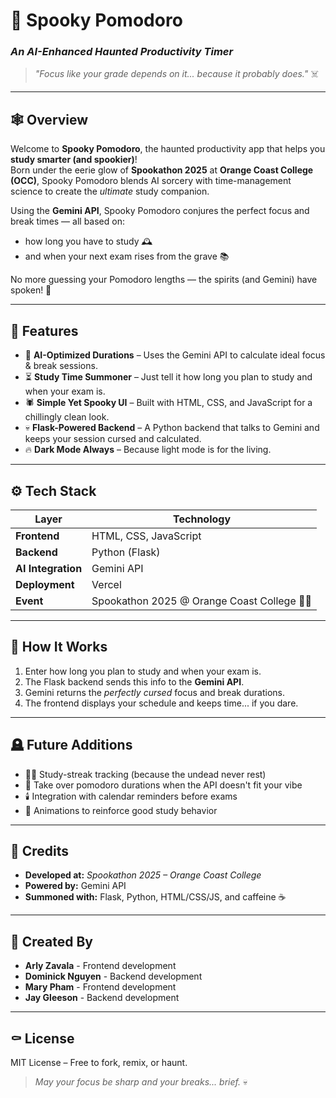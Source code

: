 # 🎃 Spooky Pomodoro  
### *An AI-Enhanced Haunted Productivity Timer*  

> *"Focus like your grade depends on it... because it probably does."* ☠️  

---

## 🕸️ Overview  
Welcome to **Spooky Pomodoro**, the haunted productivity app that helps you **study smarter (and spookier)**!  
Born under the eerie glow of **Spookathon 2025** at **Orange Coast College (OCC)**, Spooky Pomodoro blends AI sorcery with time-management science to create the *ultimate* study companion.  

Using the **Gemini API**, Spooky Pomodoro conjures the perfect focus and break times — all based on:  
- how long you have to study 🕰️  
- and when your next exam rises from the grave 📚  

No more guessing your Pomodoro lengths — the spirits (and Gemini) have spoken! 👻  

---

## 🧙 Features  
- 🧠 **AI-Optimized Durations** – Uses the Gemini API to calculate ideal focus & break sessions.  
- ⏳ **Study Time Summoner** – Just tell it how long you plan to study and when your exam is.  
- 🕷️ **Simple Yet Spooky UI** – Built with HTML, CSS, and JavaScript for a chillingly clean look.  
- 💀 **Flask-Powered Backend** – A Python backend that talks to Gemini and keeps your session cursed and calculated.  
- 🔥 **Dark Mode Always** – Because light mode is for the living.  

---

## ⚙️ Tech Stack  
| Layer | Technology |
|-------|-------------|
| **Frontend** | HTML, CSS, JavaScript |
| **Backend** | Python (Flask) |
| **AI Integration** | Gemini API |
| **Deployment** | Vercel |
| **Event** | Spookathon 2025 @ Orange Coast College 🧡🖤 |

---

## 🧠 How It Works  
1. Enter how long you plan to study and when your exam is.  
2. The Flask backend sends this info to the **Gemini API**.  
3. Gemini returns the *perfectly cursed* focus and break durations.  
4. The frontend displays your schedule and keeps time... if you dare.  

---

## 🪦 Future Additions  
- 🧛‍♀️ Study-streak tracking (because the undead never rest)  
- 👻 Take over pomodoro durations when the API doesn't fit your vibe
- 🕯️ Integration with calendar reminders before exams  
- 🪩 Animations to reinforce good study behavior

---

## 🧛 Credits  
- **Developed at:** *Spookathon 2025 – Orange Coast College*    
- **Powered by:** Gemini API  
- **Summoned with:** Flask, Python, HTML/CSS/JS, and caffeine ☕  

---

## 👻 Created By 
- **Arly Zavala** - Frontend development
- **Dominick Nguyen** - Backend development
- **Mary Pham** - Frontend development
- **Jay Gleeson** - Backend development

---

## ⚰️ License  
MIT License – Free to fork, remix, or haunt.  

> *May your focus be sharp and your breaks... brief.* 💀  
